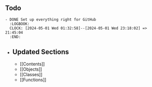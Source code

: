 ## Todo
	- DONE Set up everything right for GitHub
	  :LOGBOOK:
	  CLOCK: [2024-05-01 Wed 01:32:58]--[2024-05-01 Wed 23:18:02] =>  21:45:04
	  :END:
- ## Updated Sections
	- [[Contents]]
	- [[Objects]]
	- [[Classes]]
	- [[Functions]]